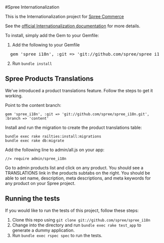#Spree Internationalization

This is the Internationalization project for [Spree Commerce](http://spreecommerce.com/)

See the [official Internationalization documentation](http://guides.spreecommerce.com/i18n.html) for more details.

To install, simply add the Gem to your Gemfile:

1. Add the following to your Gemfile
<pre>
  gem 'spree_i18n', :git => 'git://github.com/spree/spree_i18n.git'
</pre>

2. Run `bundle install`

## Spree Products Translations

We've introduced a product translations feature. Follow the steps to get it working.

Point to the content branch:

    gem 'spree_i18n', :git => 'git://github.com/spree/spree_i18n.git', :branch => 'content'

Install and run the migration to create the product translations table:

    bundle exec rake railties:install:migrations
    bundle exec rake db:migrate

Add the following line to admin/all.js on your app:

    //= require admin/spree_i18n

Go to admin products list and click on any product. You should see a TRANSLATIONS link
in the products subtabs on the right. You should be able to set name, description,
meta descriptions, and meta keywords for any product on your Spree project.

## Running the tests 

If you would like to run the tests of this project, follow these steps:

1. Clone this repo using `git clone git://github.com/spree/spree_i18n`
2. Change into the directory and run `bundle exec rake test_app` to generate a dummy application.
3. Run `bundle exec rspec spec` to run the tests.
